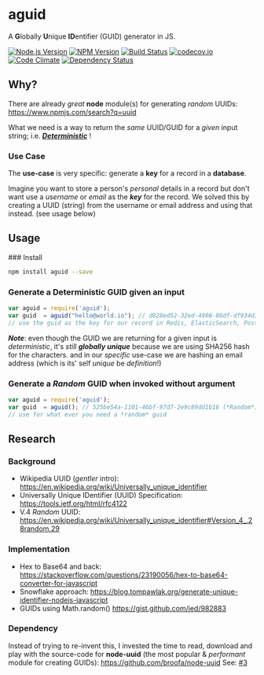 # aguid

A **G**lobally **U**nique **ID**entifier (GUID) generator in JS.

[![Node.js Version][node-version-image]][node-version-url]
[![NPM Version][npm-image]][npm-url]
[![Build Status](https://travis-ci.org/dwyl/aguid.svg)](https://travis-ci.org/dwyl/aguid)
[![codecov.io](https://codecov.io/github/dwyl/aguid/coverage.svg?branch=master)](https://codecov.io/github/dwyl/aguid?branch=master)
[![Code Climate](https://codeclimate.com/github/dwyl/aguid/badges/gpa.svg)](https://codeclimate.com/github/dwyl/aguid)
[![Dependency Status](https://david-dm.org/dwyl/aguid.svg)](https://david-dm.org/dwyl/aguid)

## Why?

There are already *great* **node** module(s) for generating *random* UUIDs:
https://www.npmjs.com/search?q=uuid

What we need is a way to return the *same* UUID/GUID for a *given* input string;
i.e. [***Deterministic***](https://en.wikipedia.org/wiki/Deterministic_system) !

### Use Case

The **use-case** is very specific: generate a **key** for a record in a **database**.

Imagine you want to store a person's *personal* details in a record
but don't want use a *username* or *email* as the ***key*** for the record.
We solved this by creating a UUID (string) from the username or email address
and using that instead. (see usage below)


## Usage

### Install

```sh
npm install aguid --save
```

### Generate a Deterministic GUID given an input

```javascript
var aguid = require('aguid');
var guid  = aguid("hello@world.io"); // d828ed52-32ed-4908-86df-df934d3c315d (ALWAYS)
// use the guid as the key for our record in Redis, ElasticSearch, Postgres, etc.

```

***Note***: even though the GUID we are returning for a given input is *deterministic*,
it's *still* ***globally unique*** because we are using SHA256 hash for the characters.
and in our *specific* use-case we are hashing an email address
(which is its' self *unique* be *definition*!)


### Generate a *Random* GUID when invoked without argument

```javascript
var aguid = require('aguid');
var guid  = aguid(); // 525be54a-1101-46bf-97d7-2e9c89dd1b16 (*Random*)
// use for what ever you need a *random* guid

```


## Research

### Background

+ Wikipedia UUID (*gentler* intro):
https://en.wikipedia.org/wiki/Universally_unique_identifier
+ Universally Unique IDentifier (UUID) Specification:
https://tools.ietf.org/html/rfc4122
+ V.4 *Random* UUID:
https://en.wikipedia.org/wiki/Universally_unique_identifier#Version_4_.28random.29

### Implementation

+ Hex to Base64 and back:
https://stackoverflow.com/questions/23190056/hex-to-base64-converter-for-javascript
+ Snowflake approach:
https://blog.tompawlak.org/generate-unique-identifier-nodejs-javascript
+ GUIDs using Math.random() https://gist.github.com/jed/982883

### Dependency

Instead of trying to re-invent this, I invested the time to read,
download and play with the source-code
for **node-uuid** (the most popular & *performant* module for creating GUIDs):
https://github.com/broofa/node-uuid
See: [#3](https://github.com/dwyl/aguid/issues/3)

[node-version-image]: https://img.shields.io/node/v/aguid.svg?style=flat
[node-version-url]: https://nodejs.org/download/
[npm-image]: https://img.shields.io/npm/v/aguid.svg?style=flat
[npm-url]: https://npmjs.org/package/aguid
